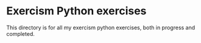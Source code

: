 Exercism Python exercises
===

This directory is for all my exercism python exercises, both in progress and completed.